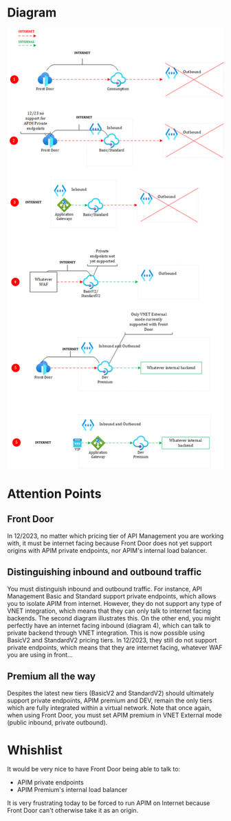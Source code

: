 
# Diagram
![apim-topologies](./images/apim-topologies.png)

# Attention Points
## Front Door
In 12/2023, no matter which pricing tier of API Management you are working with, it must be internet facing because Front Door does not yet support origins with APIM private endpoints, nor APIM's internal load balancer.  
## Distinguishing inbound and outbound traffic 
You must distinguish inbound and outbound traffic. For instance, API Management Basic and Standard support private endpoints, which allows you to isolate APIM from internet. However, they do not support any type of VNET integration, which means that they can only talk to internet facing backends. The second diagram illustrates this.
On the other end, you might perfectly have an internet facing inbound (diagram 4), which can talk to private backend through VNET integration. This is now possible using BasicV2 and StandardV2 pricing tiers. In 12/2023, they still do not support private endpoints, which means that they are internet facing, whatever WAF you are using in front...

## Premium all the way
Despites the latest new tiers (BasicV2 and StandardV2) should ultimately support private endpoints, APIM premium and DEV, remain the only tiers which are fully integrated within a virtual network. Note that once again, when using Front Door, you must set APIM premium in VNET External mode (public inbound, private outbound).


# Whishlist
It would be very nice to have Front Door being able to talk to:

- APIM private endpoints
- APIM Premium's internal load balancer

It is very frustrating today to be forced to run APIM on Internet because Front Door can't otherwise take it as an origin.